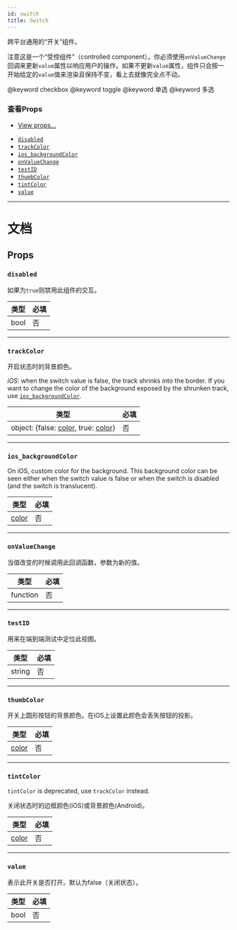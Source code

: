 ```yaml
---
id: switch
title: Switch
---
```


跨平台通用的“开关”组件。  

注意这是一个“受控组件”（controlled component）。你必须使用`onValueChange`回调来更新`value`属性以响应用户的操作。如果不更新`value`属性，组件只会按一开始给定的`value`值来渲染且保持不变，看上去就像完全点不动。  

@keyword checkbox @keyword toggle @keyword 单选 @keyword 多选

### 查看Props

* [View props...](view.md#props)

- [`disabled`](switch.md#disabled)
- [`trackColor`](switch.md#trackcolor)
- [`ios_backgroundColor`](switch.md#ios_backgroundcolor)
- [`onValueChange`](switch.md#onvaluechange)
- [`testID`](switch.md#testid)
- [`thumbColor`](switch.md#thumbcolor)
- [`tintColor`](switch.md#tintcolor)
- [`value`](switch.md#value)

---

# 文档

## Props

### `disabled`

如果为`true`则禁用此组件的交互。

| 类型 | 必填 |
| ---- | -------- |
| bool | 否       |

---

### `trackColor`

开启状态时的背景颜色。

_iOS_: when the switch value is false, the track shrinks into the border. If you want to change the color of the background exposed by the shrunken track, use [`ios_backgroundColor`](switch.md#ios_backgroundColor).

| 类型   | 必填 |
| ------------------------------------------------------------- | -------- |
| object: {false: [color](colors.md), true: [color](colors.md)} | 否       |

---

### `ios_backgroundColor`

On iOS, custom color for the background. This background color can be seen either when the switch value is false or when the switch is disabled (and the switch is translucent).

| 类型               | 必填 |
| ------------------ | -------- |
| [color](colors.md) | 否       |

---

### `onValueChange`

当值改变的时候调用此回调函数，参数为新的值。

| 类型     | 必填 |
| -------- | -------- |
| function | 否       |

---

### `testID`

用来在端到端测试中定位此视图。

| 类型   | 必填 |
| ------ | -------- |
| string | 否       |

---

### `thumbColor`

开关上圆形按钮的背景颜色。在iOS上设置此颜色会丢失按钮的投影。

| 类型               | 必填 |
| ------------------ | -------- |
| [color](colors.md) | 否       |

---

### `tintColor`

`tintColor` is deprecated, use `trackColor` instead.

关闭状态时的边框颜色(iOS)或背景颜色(Android)。

| 类型               | 必填 |
| ------------------ | -------- |
| [color](colors.md) | 否       |

---

### `value`

表示此开关是否打开。默认为false（关闭状态）。

| 类型 | 必填 |
| ---- | -------- |
| bool | 否       |
